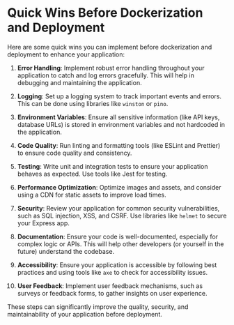# Quick Wins Before Dockerization and Deployment

Here are some quick wins you can implement before dockerization and deployment to enhance your application:

1. **Error Handling**: Implement robust error handling throughout your application to catch and log errors gracefully. This will help in debugging and maintaining the application.

2. **Logging**: Set up a logging system to track important events and errors. This can be done using libraries like `winston` or `pino`.

3. **Environment Variables**: Ensure all sensitive information (like API keys, database URLs) is stored in environment variables and not hardcoded in the application.

4. **Code Quality**: Run linting and formatting tools (like ESLint and Prettier) to ensure code quality and consistency.

5. **Testing**: Write unit and integration tests to ensure your application behaves as expected. Use tools like Jest for testing.

6. **Performance Optimization**: Optimize images and assets, and consider using a CDN for static assets to improve load times.

7. **Security**: Review your application for common security vulnerabilities, such as SQL injection, XSS, and CSRF. Use libraries like `helmet` to secure your Express app.

8. **Documentation**: Ensure your code is well-documented, especially for complex logic or APIs. This will help other developers (or yourself in the future) understand the codebase.

9. **Accessibility**: Ensure your application is accessible by following best practices and using tools like `axe` to check for accessibility issues.

10. **User Feedback**: Implement user feedback mechanisms, such as surveys or feedback forms, to gather insights on user experience.

These steps can significantly improve the quality, security, and maintainability of your application before deployment. 